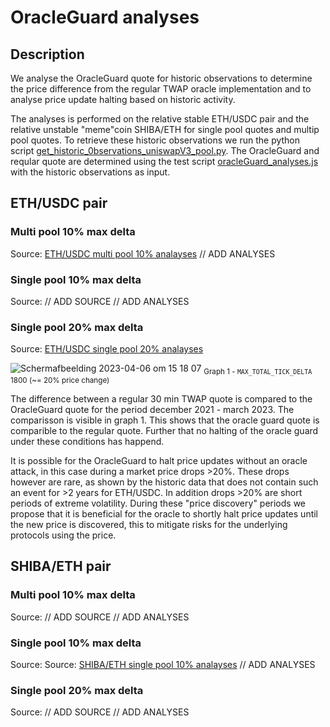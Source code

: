 # OracleGuard analyses

## Description
We analyse the OracleGuard quote for historic observations to determine the price difference from the regular TWAP oracle implementation and to analyse price update halting based on historic activity.

The analyses is performed on the relative stable ETH/USDC pair and the relative unstable "meme"coin SHIBA/ETH for single pool quotes and multip pool quotes. To retrieve these historic observations we run the python script [get_historic_0bservations_uniswapV3_pool.py](get_historic_0bservations_uniswapV3_pool.py). The OracleGuard and reqular quote are determined using the test script [oracleGuard_analyses.js](oracleGuard_analyses.js) with the historic observations as input. 

## ETH/USDC pair

### Multi pool 10% max delta
Source: [ETH/USDC multi pool 10% analayses](https://github.com/keviinfoes/OracleGuard/tree/main/historic_analysis/output/ETH%3AUSDC/MULTI-o28_m4_s4-STD1800_MTD1800)
// ADD ANALYSES

### Single pool 10% max delta
Source: // ADD SOURCE
// ADD ANALYSES

### Single pool 20% max delta
Source: [ETH/USDC single pool 20% analayses](https://github.com/keviinfoes/OracleGuard/tree/main/historic_analysis/output/ETH%3AUSDC/pools%5B1%5D-0x8ad599c3A0ff1De082011EFDDc58f1908eb6e6D8/o28_m4_s4-STD568_MTD1800)

![Scherm­afbeelding 2023-04-06 om 15 18 07](https://user-images.githubusercontent.com/5862753/230396608-bf017801-2d46-437f-9540-f43210db1eca.png)
<sub>Graph 1 - `MAX_TOTAL_TICK_DELTA` 1800 (~= 20% price change)</sub> 

The difference between a regular 30 min TWAP quote is compared to the OracleGuard quote for the period december 2021 - march 2023. The comparisson is visible in graph 1. This shows that the oracle guard quote is comparible to the regular quote. Further that no halting of the oracle guard under these conditions has happend. 

It is possible for the OracleGuard to halt price updates without an oracle attack, in this case during a market price drops >20%. These drops however are rare, as shown by the historic data that does not contain such an event for >2 years for ETH/USDC. In addition drops >20% are short periods of extreme volatility. During these "price discovery" periods we propose that it is beneficial for the oracle to shortly halt price updates until the new price is discovered, this to mitigate risks for the underlying protocols using the price. 

## SHIBA/ETH pair

### Multi pool 10% max delta
Source: // ADD SOURCE
// ADD ANALYSES

### Single pool 10% max delta
Source: Source: [SHIBA/ETH single pool 10% analayses](https://github.com/keviinfoes/OracleGuard/tree/main/historic_analysis/output/SHIBA%3AETH/pools%5B1%5D-0x5764a6F2212D502bC5970f9f129fFcd61e5D7563)
// ADD ANALYSES

### Single pool 20% max delta
Source: // ADD SOURCE
// ADD ANALYSES
